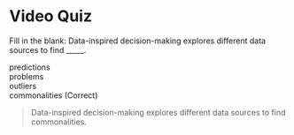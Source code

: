 # Video Quiz
Fill in the blank: Data-inspired decision-making explores different data sources to find _____.

predictions   
problems    
outliers    
commonalities (Correct)   

> Data-inspired decision-making explores different data sources to find commonalities.
